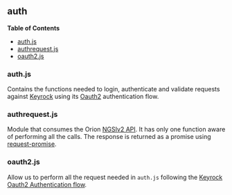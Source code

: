 ## auth

**Table of Contents**

- [auth.js](#authjs)
- [authrequest.js](#authrequestjs)
- [oauth2.js](#oauth2js)

### auth.js

Contains the functions needed to login, authenticate and validate requests against [Keyrock](http://catalogue.fiware.org/enablers/identity-management-keyrock) using its [Oauth2](http://oauth.net/2/) authentication flow.

### authrequest.js

Module that consumes the Orion [NGSIv2 API](http://telefonicaid.github.io/fiware-orion/api/v2/latest/). It has only one function aware of performing all the calls. The response is returned as a promise using [request-promise](https://github.com/request/request-promise).

### oauth2.js

Allow us to perform all the request needed in `auth.js` following the [Keyrock Oauth2 Authentication flow](http://fiware-idm.readthedocs.io/en/latest/oauth2.html#oauth2-authentication).
